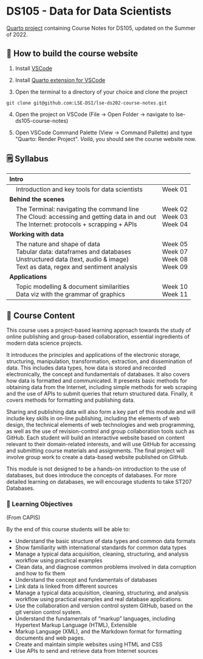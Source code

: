 # DS105 - Data for Data Scientists

[Quarto project](https://quarto.org/docs/projects/quarto-projects.html) containing Course Notes for DS105, updated on the Summer of 2022.

## 🔧 How to build the course website

1. Install [VSCode](https://code.visualstudio.com/download)

2. Install [Quarto extension for VSCode](https://marketplace.visualstudio.com/items?itemName=quarto.quarto)

3. Open the terminal to a directory of your choice and clone the project
```console
git clone git@github.com:LSE-DSI/lse-ds202-course-notes.git
```

4. Open the project on VSCode (File -> Open Folder -> navigate to lse-ds105-course-notes)

5. Open VSCode Command Palette (View -> Command Pallette) and type "Quarto: Render Project". _Voilà_, you should see the course website now.

## 🗒️ Syllabus

| **Intro**                                                |                  |
|:----------------------------------------------------------|------------------|
| &nbsp;&nbsp;&nbsp;&nbsp;Introduction and key tools for data scientists                | Week 01 |
| **Behind the scenes**                                  |                  |
| &nbsp;&nbsp;&nbsp;&nbsp;The Terminal: navigating the command line<br/> &nbsp;&nbsp;&nbsp;&nbsp;The Cloud: accessing and getting data in and out<br/> &nbsp;&nbsp;&nbsp;&nbsp;The Internet: protocols + scrapping + APIs| Week 02 <br/> Week 03 <br/> Week 04|
| **Working with data**                                |                  |
| &nbsp;&nbsp;&nbsp;&nbsp;The nature and shape of data<br/>&nbsp;&nbsp;&nbsp;&nbsp;Tabular data: dataframes and databases<br/>&nbsp;&nbsp;&nbsp;&nbsp;Unstructured data (text, audio & image)<br/>&nbsp;&nbsp;&nbsp;&nbsp;Text as data, regex and sentiment analysis| Week 05 <br/> Week 07 <br/> Week 08<br/> Week 09|
| **Applications**                                         |                  |
| &nbsp;&nbsp;&nbsp;&nbsp;Topic modelling & document similarities<br/>&nbsp;&nbsp;&nbsp;&nbsp;Data viz with the grammar of graphics| Week 10 <br/> Week 11 |

## 📑 Course Content

This course uses a project-based learning approach towards the study of online publishing and group-based collaboration, essential ingredients of modern data science projects.

It introduces the principles and applications of the electronic storage, structuring, manipulation, transformation, extraction, and dissemination of data. This includes data types, how data is stored and recorded electronically, the concept and fundamentals of databases. It also covers how data is formatted and communicated. It presents basic methods for obtaining data from the Internet, including simple methods for web scraping and the use of APIs to submit queries that return structured data. Finally, it covers methods for formatting and publishing data.

Sharing and publishing data will also form a key part of this module and will include key skills in on-line publishing, including the elements of web design, the technical elements of web technologies and web programming, as well as the use of revision-control and group collaboration tools such as GitHub. Each student will build an interactive website based on content relevant to their domain-related interests, and will use GitHub for accessing and submitting course materials and assignments. The final project will involve group work to create a data-based website published on GitHub.

This module is not designed to be a hands-on introduction to the use of databases, but does introduce the concepts of databases. For more detailed learning on databases, we will encourage students to take ST207 Databases.

### 📝 Learning Objectives

(From CAPIS)

By the end of this course students will be able to:
- Understand the basic structure of data types and common data formats
- Show familiarity with international standards for common data types
- Manage a typical data acquisition, cleaning, structuring, and analysis workflow using practical examples
- Clean data, and diagnose common problems involved in data corruption and how to fix them
- Understand the concept and fundamentals of databases
- Link data is linked from different sources
- Manage a typical data acquisition, cleaning, structuring, and analysis workflow using practical examples and real database applications.
- Use the collaboration and version control system GitHub, based on the git version control system.
- Understand the fundamentals of “markup” languages, including Hypertext Markup Language (HTML), Extensible
- Markup Language (XML), and the Markdown format for formatting documents and web pages.
- Create and maintain simple websites using HTML and CSS
- Use APIs to send and retrieve data from Internet sources

